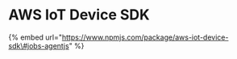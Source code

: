 # AWS IoT Device SDK

{% embed url="https://www.npmjs.com/package/aws-iot-device-sdk\#jobs-agentjs" %}



